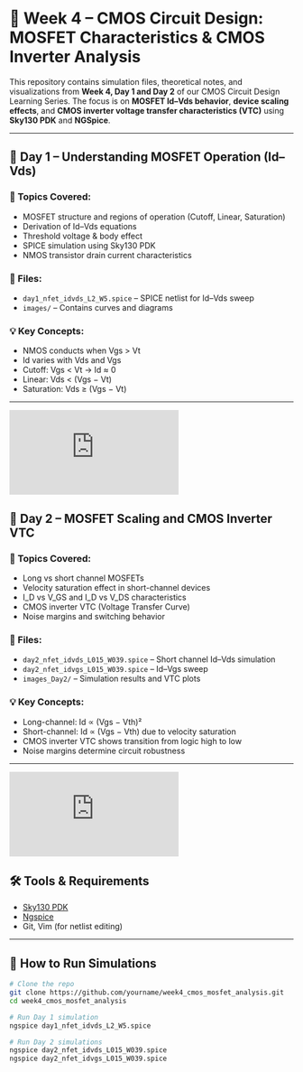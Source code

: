 # 📘 Week 4 – CMOS Circuit Design: MOSFET Characteristics & CMOS Inverter Analysis

This repository contains simulation files, theoretical notes, and visualizations from **Week 4, Day 1 and Day 2** of our CMOS Circuit Design Learning Series. The focus is on **MOSFET Id–Vds behavior**, **device scaling effects**, and **CMOS inverter voltage transfer characteristics (VTC)** using **Sky130 PDK** and **NGSpice**.

---

## 📅 Day 1 – Understanding MOSFET Operation (Id–Vds)

### 📌 Topics Covered:
- MOSFET structure and regions of operation (Cutoff, Linear, Saturation)
- Derivation of Id–Vds equations
- Threshold voltage & body effect
- SPICE simulation using Sky130 PDK
- NMOS transistor drain current characteristics

### 🔧 Files:
- `day1_nfet_idvds_L2_W5.spice` – SPICE netlist for Id–Vds sweep
- `images/` – Contains curves and diagrams

### 💡 Key Concepts:
- NMOS conducts when Vgs > Vt
- Id varies with Vds and Vgs
- Cutoff: Vgs < Vt → Id ≈ 0
- Linear: Vds < (Vgs − Vt)
- Saturation: Vds ≥ (Vgs − Vt)

---

![Day 1](https://github.com/harishj123/RISC-V_Soc_Tape_out_week_4/blob/main/week_4/Day_1.md)



## 📅 Day 2 – MOSFET Scaling and CMOS Inverter VTC

### 📌 Topics Covered:
- Long vs short channel MOSFETs
- Velocity saturation effect in short-channel devices
- I_D vs V_GS and I_D vs V_DS characteristics
- CMOS inverter VTC (Voltage Transfer Curve)
- Noise margins and switching behavior

### 🔧 Files:
- `day2_nfet_idvds_L015_W039.spice` – Short channel Id–Vds simulation
- `day2_nfet_idvgs_L015_W039.spice` – Id–Vgs sweep
- `images_Day2/` – Simulation results and VTC plots

### 💡 Key Concepts:
- Long-channel: Id ∝ (Vgs − Vth)²
- Short-channel: Id ∝ (Vgs − Vth) due to velocity saturation
- CMOS inverter VTC shows transition from logic high to low
- Noise margins determine circuit robustness

---

![Day 2](https://github.com/harishj123/RISC-V_Soc_Tape_out_week_4/blob/main/week_4/Day_2.md)


## 🛠️ Tools & Requirements

- [Sky130 PDK](https://github.com/google/skywater-pdk)
- [Ngspice](http://ngspice.sourceforge.net/)
- Git, Vim (for netlist editing)

---

## 🧪 How to Run Simulations

```bash
# Clone the repo
git clone https://github.com/yourname/week4_cmos_mosfet_analysis.git
cd week4_cmos_mosfet_analysis

# Run Day 1 simulation
ngspice day1_nfet_idvds_L2_W5.spice

# Run Day 2 simulations
ngspice day2_nfet_idvds_L015_W039.spice
ngspice day2_nfet_idvgs_L015_W039.spice
